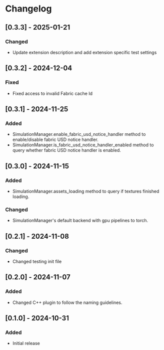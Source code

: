 # Changelog

## [0.3.3] - 2025-01-21
### Changed
- Update extension description and add extension specific test settings


## [0.3.2] - 2024-12-04
### Fixed
- Fixed access to invalid Fabric cache Id

## [0.3.1] - 2024-11-25
### Added
- SimulationManager.enable_fabric_usd_notice_handler method to enable/disable fabric USD notice handler.
- SimulationManager.is_fabric_usd_notice_handler_enabled method to query whether fabric USD notice handler is enabled.

## [0.3.0] - 2024-11-15
### Added
- SimulationManager.assets_loading method to query if textures finished loading.

### Changed
- SimulationManager's default backend with gpu pipelines to torch.

## [0.2.1] - 2024-11-08
### Changed
- Changed testing init file

## [0.2.0] - 2024-11-07
### Added
- Changed C++ plugin to follow the naming guidelines.

## [0.1.0] - 2024-10-31
### Added
- Initial release